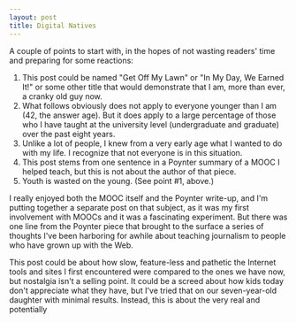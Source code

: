 ```yaml
---
layout: post
title: Digital Natives
---
```


A couple of points to start with, in the hopes of not wasting readers' time and preparing for some reactions:

  1. This post could be named "Get Off My Lawn" or "In My Day, We Earned It!" or some other title that would demonstrate that I am, more than ever, a cranky old guy now.
  2. What follows obviously does not apply to everyone younger than I am (42, the answer age). But it does apply to a large percentage of those who I have taught at the university level (undergraduate and graduate) over the past eight years.
  3. Unlike a lot of people, I knew from a very early age what I wanted to do with my life. I recognize that not everyone is in this situation.
  4. This post stems from one sentence in a Poynter summary of a MOOC I helped teach, but this is not about the author of that piece.
  4. Youth is wasted on the young. (See point #1, above.)
  
I really enjoyed both the MOOC itself and the Poynter write-up, and I'm putting together a separate post on that subject, as it was my first involvement with MOOCs and it was a fascinating experiment. But there was one line from the Poynter piece that brought to the surface a series of thoughts I've been harboring for awhile about teaching journalism to people who have grown up with the Web.

This post could be about how slow, feature-less and pathetic the Internet tools and sites I first encountered were compared to the ones we have now, but nostalgia isn't a selling point. It could be a screed about how kids today don't appreciate what they have, but I've tried that on our seven-year-old daughter with minimal results. Instead, this is about the very real and potentially 